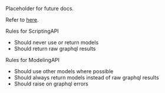 Placeholder for future docs. 

Refer to [here](https://realpython.com/documenting-python-code/#public-and-open-source-projects).


Rules for ScriptingAPI
- Should never use or return models
- Should return raw graphql results

Rules for ModelingAPI
- Should use other models where possible
- Should always return models instead of raw graphql results
- Should raise on graphql errors